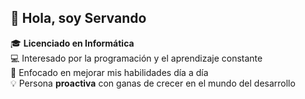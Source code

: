 ## 👋 Hola, soy Servando  

🎓 **Licenciado en Informática**  
💻 Interesado por la programación y el aprendizaje constante  
🚀 Enfocado en mejorar mis habilidades día a día  
💡 Persona **proactiva** con ganas de crecer en el mundo del desarrollo 
